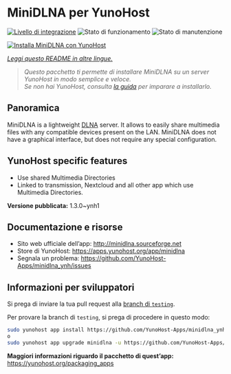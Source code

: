 <!--
N.B.: Questo README è stato automaticamente generato da <https://github.com/YunoHost/apps/tree/master/tools/readme_generator>
NON DEVE essere modificato manualmente.
-->

# MiniDLNA per YunoHost

[![Livello di integrazione](https://dash.yunohost.org/integration/minidlna.svg)](https://dash.yunohost.org/appci/app/minidlna) ![Stato di funzionamento](https://ci-apps.yunohost.org/ci/badges/minidlna.status.svg) ![Stato di manutenzione](https://ci-apps.yunohost.org/ci/badges/minidlna.maintain.svg)

[![Installa MiniDLNA con YunoHost](https://install-app.yunohost.org/install-with-yunohost.svg)](https://install-app.yunohost.org/?app=minidlna)

*[Leggi questo README in altre lingue.](./ALL_README.md)*

> *Questo pacchetto ti permette di installare MiniDLNA su un server YunoHost in modo semplice e veloce.*  
> *Se non hai YunoHost, consulta [la guida](https://yunohost.org/install) per imparare a installarlo.*

## Panoramica

MiniDLNA is a lightweight [DLNA](https://fr.wikipedia.org/wiki/Digital_Living_Network_Alliance) server.
It allows to easily share multimedia files with any compatible devices present on the LAN.
MiniDLNA does not have a graphical interface, but does not require any special configuration.

## YunoHost specific features

* Use shared Multimedia Directories
* Linked to transmission, Nextcloud and all other app which use Multimedia Directories.


**Versione pubblicata:** 1.3.0~ynh1
## Documentazione e risorse

- Sito web ufficiale dell’app: <http://minidlna.sourceforge.net>
- Store di YunoHost: <https://apps.yunohost.org/app/minidlna>
- Segnala un problema: <https://github.com/YunoHost-Apps/minidlna_ynh/issues>

## Informazioni per sviluppatori

Si prega di inviare la tua pull request alla [branch di `testing`](https://github.com/YunoHost-Apps/minidlna_ynh/tree/testing).

Per provare la branch di `testing`, si prega di procedere in questo modo:

```bash
sudo yunohost app install https://github.com/YunoHost-Apps/minidlna_ynh/tree/testing --debug
o
sudo yunohost app upgrade minidlna -u https://github.com/YunoHost-Apps/minidlna_ynh/tree/testing --debug
```

**Maggiori informazioni riguardo il pacchetto di quest’app:** <https://yunohost.org/packaging_apps>

